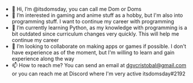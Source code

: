 - 👋 Hi, I’m @itsdomsday, you can call me Dom or Doms
- 👀 I’m interested in gaming and anime stuff as a hobby, but I'm also into programming stuff. I want to continue my career with programming
- 🌱 I’m currently learning Python, as my knowledge with programming is a bit outdated since curriculum changes very quickly. This will help me continue my career
- 💞️ I’m looking to collaborate on making apps or games if possible. I don't have experience as of the moment, but I'm willing to learn and gain experience along the way
- 📫 How to reach me? You can send an email at dgvcristobal@gmail.com or you can reach me at Discord where I'm very active itsdomsday#2192

<!---
itsdomsday/itsdomsday is a ✨ special ✨ repository because its `README.md` (this file) appears on your GitHub profile.
You can click the Preview link to take a look at your changes.
--->
